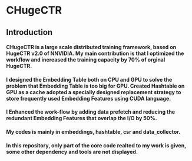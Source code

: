 # CHugeCTR
## Introduction
#### CHugeCTR is a large scale distributed training framework, based on HugeCTR v2.0 of NNVIDIA. My main contribution is that I optimized the workflow and increased the training capacity by 70% of orginal HugeCTR.  
#### I designed the Embedding Table both on CPU and GPU to solve the problem that Embedding Table is too big for GPU. Created Hashtable on GPU as a cache adopted a specially designed replacement strategy to store frequently used Embedding Features using CUDA language.  
####  I Enhanced the work-flow by adding data prefetch and reducing the redundant Embedding Features that overlap the I/O by 50%.  
####  My codes is mainly in embeddings, hashtable, csr and data_collector.  
####  In this repository, only part of the core code realted to my work is given, some other dependency and tools are not displayed.   
